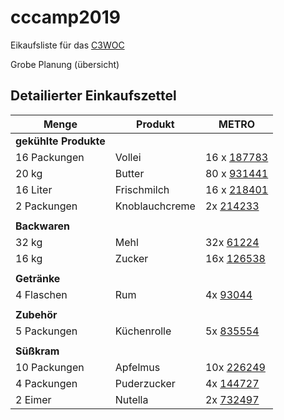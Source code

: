 cccamp2019
================

Eikaufsliste für das [C3WOC](https://c3woc.de)

 Grobe Planung (übersicht)


 Detailierter Einkaufszettel
-------------------------------

| Menge | Produkt | METRO |
| ----- | ------- | ----- |
| **gekühlte Produkte** |||
| <!-- 16 x 1 --> 16 Packungen | Vollei | 16 x [187783](https://produkte.metro.de/shop/pv/BTY-X187825/0032/0021/) |
| <!-- 16 x 1.25kg --> 20 kg | Butter | 80 x [931441](https://produkte.metro.de/shop/pv/BTY-X314169/0032/0021/) |
| <!-- 16 x 1L  --> 16 Liter | Frischmilch | 16 x [218401](https://produkte.metro.de/shop/pv/BTY-X702948/0032/0021/) |
| <!-- if doenergrill --> 2 Packungen | Knoblauchcreme | 2x [214233](https://produkte.metro.de/shop/pv/BTY-X377826/0032/0021/) |
|               |||
| **Backwaren** |||
| <!-- 16 x 2kg --> 32 kg | Mehl | 32x [61224](https://produkte.metro.de/shop/pv/BTY-X245248/0032/0021/) |
| <!-- 16 x 1kg --> 16 kg | Zucker | 16x [126538](https://produkte.metro.de/shop/pv/BTY-X322462/0032/0021/) |
|               |||
| **Getränke**  |||
| <!-- 22 * 0.25 --> 4 Flaschen | Rum | 4x [93044](https://produkte.metro.de/shop/pv/BTY-X22163/0032/0021/) |
|               |||
| **Zubehör**   |||
| 5 Packungen | Küchenrolle | 5x [835554](https://produkte.metro.de/shop/pv/BTY-X225078/) |
|               |||
| **Süßkram**   |||
| <!-- 22 x ? --> 10 Packungen | Apfelmus | 10x [226249](https://produkte.metro.de/shop/pv/BTY-X715836/0032/0021/) |
| <!-- 22 x ? --> 4 Packungen  | Puderzucker | 4x [144727](https://produkte.metro.de/shop/pv/BTY-X595024/0032/0021/) |
| <!-- 22 x ? --> 2 Eimer | Nutella | 2x [732497](https://produkte.metro.de/shop/pv/BTY-X126723/0032/0021/) |


